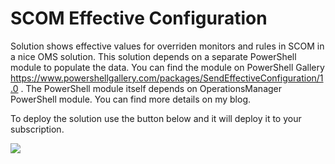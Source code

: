# SCOM Effective Configuration
Solution shows effective values for overriden monitors and rules in SCOM in a nice OMS solution. This solution depends on a separate PowerShell module to populate the data. You can find the module on PowerShell Gallery https://www.powershellgallery.com/packages/SendEffectiveConfiguration/1.0 . The PowerShell module itself depends on OperationsManager PowerShell module. You can find more details on my blog.

To deploy the solution use the button below and it will deploy it to your subscription.

<a href="https://portal.azure.com/#create/Microsoft.Template/uri/https%3A%2F%2Fraw.githubusercontent.com%2Fstefanrothnet%2FSCOM-Effective-Configuration%2Fmaster%2Fazuredeploy.json" target="_blank">  <img src="http://azuredeploy.net/deploybutton.png"/></a>



